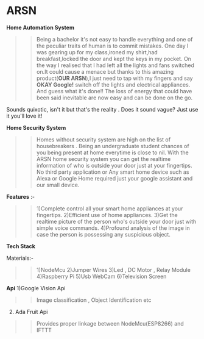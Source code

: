 # ARSN
**Home Automation System**
>>Being a bachelor it's not easy to handle everything and one of the peculiar traits of human is to commit mistakes.
One day I was gearing up for my class,ironed my shirt,had breakfast,locked the door and kept the keys in my pocket.
On the way I realised that I had left all the lights and fans switched on.It could cause a menace but thanks to this amazing product(**OUR ARSN**),I just need to tap with my fingers and say **OKAY Google!** switch off the lights and electrical appliances. And guess what it's done!! The loss of energy that could have been said inevitable are now easy and can be done on the go.

Sounds quixotic, isn't it but that's the reality . Does it sound vague? Just use it you'll love it!

**Home Security System**
>>Homes without security system are high on the list of housebreakers . Being an undergraduate student chances of you being present at home everytime is close to nil. With the ARSN home security system you can get the realtime information of who is outside your door just at your fingertips. No third party application or Any smart home device such as Alexa or Google Home required just your google assistant and our small device.

**Features** :-

>>1)Complete control all your smart home appliances at your fingertips.
2)Efficient use of home appliances.
3)Get the realtime picture of the person who's outside your door just with simple voice commands.
4)Profound analysis of the image in case the person is possessing any suspicious object.

**Tech Stack**

Materials:-
>>1)NodeMcu
>>2)Jumper Wires
>>3)Led , DC Motor , Relay Module
>>4)Raspberry Pi
>>5)Usb WebCam
>>6)Television Screen

**Api**
1)Google Vision Api
  >> Image classification , Object Identification etc
 2) Ada Fruit Api
  >> Provides proper linkage between NodeMcu(ESP8266) and IFTTT
  
 

